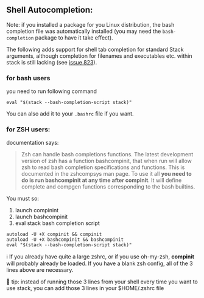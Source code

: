 ## Shell Autocompletion:

Note: if you installed a package for you Linux distribution, the bash completion
file was automatically installed (you may need the `bash-completion` package to
have it take effect).

The following adds support for shell tab completion for standard Stack arguments, although completion for filenames and executables etc. within stack is still lacking (see [issue 823](https://github.com/commercialhaskell/stack/issues/832)).

### for bash users

you need to run following command
```
eval "$(stack --bash-completion-script stack)"
```
You can also add it to your `.bashrc` file if you want.

### for ZSH users:

documentation says:
> Zsh can handle bash completions functions. The latest development version of zsh has a function bashcompinit, that when run will allow zsh to read bash completion specifications and functions. This is documented in the zshcompsys man page. To use it all **you need to do is run bashcompinit at any time after compinit**. It will define complete and compgen functions corresponding to the bash builtins.

You must so:
  1. launch compinint
  2. launch bashcompinit
  3. eval stack bash completion script

```shell
autoload -U +X compinit && compinit
autoload -U +X bashcompinit && bashcompinit
eval "$(stack --bash-completion-script stack)"
```

:information_source: If you already have quite a large zshrc, or if you use oh-my-zsh, **compinit** will probably already be loaded. If you have a blank zsh config, all of the 3 lines above are necessary.

:gem: tip: instead of running those 3 lines from your shell every time you want to use stack, you can add those 3 lines in your $HOME/.zshrc file
